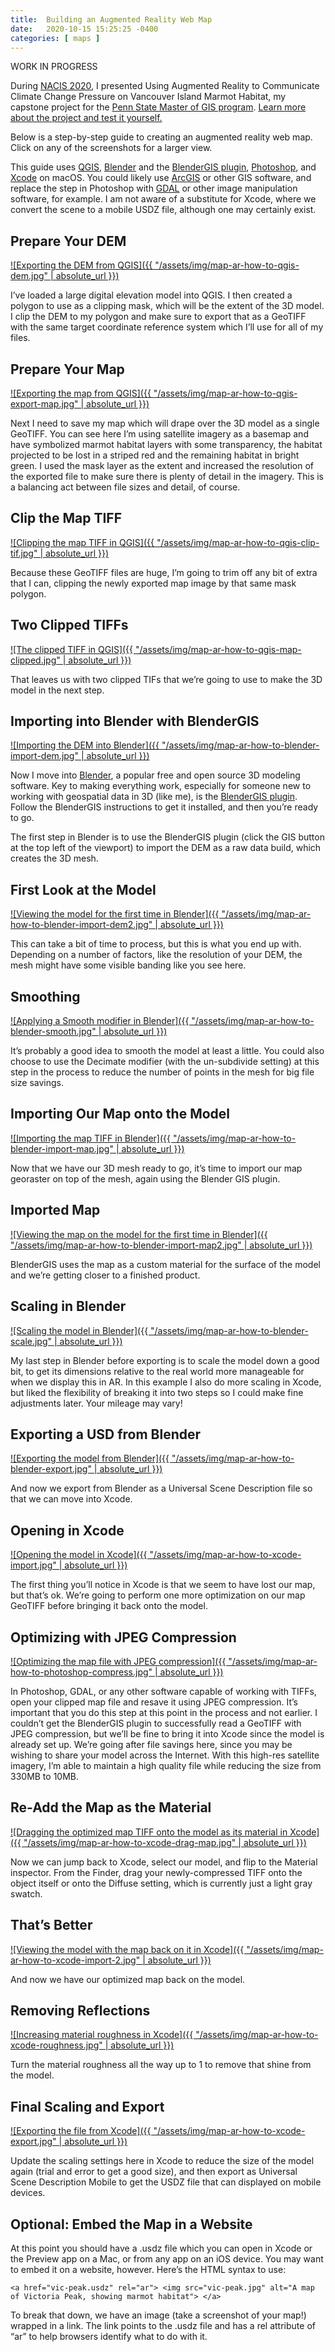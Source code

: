 ```yaml
---
title:  Building an Augmented Reality Web Map
date:   2020-10-15 15:25:25 -0400
categories: [ maps ]
---
```


WORK IN PROGRESS

During [NACIS 2020](https://nacis.org), I presented Using Augmented Reality to Communicate Climate Change Pressure on Vancouver Island Marmot Habitat, my capstone project for the [Penn State Master of GIS program](https://gis.e-education.psu.edu/mgis). [Learn more about the project and test it yourself.](https://marmots.davemaps.com)

Below is a step-by-step guide to creating an augmented reality web map. Click on any of the screenshots for a larger view.

This guide uses [QGIS](https://qgis.org), [Blender](https://blender.org) and the [BlenderGIS plugin](https://github.com/domlysz/BlenderGIS), [Photoshop](https://www.adobe.com/products/photoshop.html), and [Xcode](https://developer.apple.com/xcode/) on macOS. You could likely use [ArcGIS](https://www.esri.com/en-us/arcgis/products/arcgis-pro/overview) or other GIS software, and replace the step in Photoshop with [GDAL](https://gdal.org) or other image manipulation software, for example. I am not aware of a substitute for Xcode, where we convert the scene to a mobile USDZ file, although one may certainly exist.

## Prepare Your DEM

[![Exporting the DEM from QGIS]({{ "/assets/img/map-ar-how-to-qgis-dem.jpg" | absolute_url }})](/assets/img/map-ar-how-to-qgis-dem.png)

I’ve loaded a large digital elevation model into QGIS. I then created a polygon to use as a clipping mask, which will be the extent of the 3D model. I clip the DEM to my polygon and make sure to export that as a GeoTIFF with the same target coordinate reference system which I’ll use for all of my files.

## Prepare Your Map

[![Exporting the map from QGIS]({{ "/assets/img/map-ar-how-to-qgis-export-map.jpg" | absolute_url }})](/assets/img/map-ar-how-to-qgis-export-map.png)

Next I need to save my map which will drape over the 3D model as a single GeoTIFF. You can see here I’m using satellite imagery as a basemap and have symbolized marmot habitat layers with some transparency, the habitat projected to be lost in a striped red and the remaining habitat in bright green. I used the mask layer as the extent and increased the resolution of the exported file to make sure there is plenty of detail in the imagery. This is a balancing act between file sizes and detail, of course.

## Clip the Map TIFF

[![Clipping the map TIFF in QGIS]({{ "/assets/img/map-ar-how-to-qgis-clip-tif.jpg" | absolute_url }})](/assets/img/map-ar-how-to-qgis-clip-tif.png)

Because these GeoTIFF files are huge, I’m going to trim off any bit of extra that I can, clipping the newly exported map image by that same mask polygon.

## Two Clipped TIFFs

[![The clipped TIFF in QGIS]({{ "/assets/img/map-ar-how-to-qgis-map-clipped.jpg" | absolute_url }})](/assets/img/map-ar-how-to-qgis-map-clipped.png)

That leaves us with two clipped TIFs that we’re going to use to make the 3D model in the next step.

## Importing into Blender with BlenderGIS

[![Importing the DEM into Blender]({{ "/assets/img/map-ar-how-to-blender-import-dem.jpg" | absolute_url }})](/assets/img/map-ar-how-to-blender-import-dem.png)

Now I move into [Blender](https://blender.org), a popular free and open source 3D modeling software. Key to making everything work, especially for someone new to working with geospatial data in 3D (like me), is the [BlenderGIS plugin](https://github.com/domlysz/BlenderGIS). Follow the BlenderGIS instructions to get it installed, and then you’re ready to go.

The first step in Blender is to use the BlenderGIS plugin (click the GIS button at the top left of the viewport) to import the DEM as a raw data build, which creates the 3D mesh.

## First Look at the Model

[![Viewing the model for the first time in Blender]({{ "/assets/img/map-ar-how-to-blender-import-dem2.jpg" | absolute_url }})](/assets/img/map-ar-how-to-blender-import-dem2.png)

This can take a bit of time to process, but this is what you end up with. Depending on a number of factors, like the resolution of your DEM, the mesh might have some visible banding like you see here.

## Smoothing

[![Applying a Smooth modifier in Blender]({{ "/assets/img/map-ar-how-to-blender-smooth.jpg" | absolute_url }})](/assets/img/map-ar-how-to-blender-smooth.png)

It’s probably a good idea to smooth the model at least a little. You could also choose to use the Decimate modifier (with the un-subdivide setting) at this step in the process to reduce the number of points in the mesh for big file size savings.

## Importing Our Map onto the Model

[![Importing the map TIFF in Blender]({{ "/assets/img/map-ar-how-to-blender-import-map.jpg" | absolute_url }})](/assets/img/map-ar-how-to-blender-import-map.png)

Now that we have our 3D mesh ready to go, it’s time to import our map georaster on top of the mesh, again using the Blender GIS plugin.

## Imported Map

[![Viewing the map on the model for the first time in Blender]({{ "/assets/img/map-ar-how-to-blender-import-map2.jpg" | absolute_url }})](/assets/img/map-ar-how-to-blender-import-map2.png)

BlenderGIS uses the map as a custom material for the surface of the model and we’re getting closer to a finished product.

## Scaling in Blender

[![Scaling the model in Blender]({{ "/assets/img/map-ar-how-to-blender-scale.jpg" | absolute_url }})](/assets/img/map-ar-how-to-blender-scale.png)

My last step in Blender before exporting is to scale the model down a good bit, to get its dimensions relative to the real world more manageable for when we display this in AR. In this example I also do more scaling in Xcode, but liked the flexibility of breaking it into two steps so I could make fine adjustments later. Your mileage may vary!

## Exporting a USD from Blender

[![Exporting the model from Blender]({{ "/assets/img/map-ar-how-to-blender-export.jpg" | absolute_url }})](/assets/img/map-ar-how-to-blender-export.png)

And now we export from Blender as a Universal Scene Description file so that we can move into Xcode.

## Opening in Xcode

[![Opening the model in Xcode]({{ "/assets/img/map-ar-how-to-xcode-import.jpg" | absolute_url }})](/assets/img/map-ar-how-to-xcode-import.png)

The first thing you’ll notice in Xcode is that we seem to have lost our map, but that’s ok. We’re going to perform one more optimization on our map GeoTIFF before bringing it back onto the model.

## Optimizing with JPEG Compression

[![Optimizing the map file with JPEG compression]({{ "/assets/img/map-ar-how-to-photoshop-compress.jpg" | absolute_url }})](/assets/img/map-ar-how-to-photoshop-compress.png)

In Photoshop, GDAL, or any other software capable of working with TIFFs, open your clipped map file and resave it using JPEG compression. It’s important that you do this step at this point in the process and not earlier. I couldn’t get the BlenderGIS plugin to successfully read a GeoTIFF with JPEG compression, but we’ll be fine to bring it into Xcode since the model is already set up. We’re going after file savings here, since you may be wishing to share your model across the Internet. With this high-res satellite imagery, I’m able to maintain a high quality file while reducing the size from 330MB to 10MB.

## Re-Add the Map as the Material

[![Dragging the optimized map TIFF onto the model as its material in Xcode]({{ "/assets/img/map-ar-how-to-xcode-drag-map.jpg" | absolute_url }})](/assets/img/map-ar-how-to-xcode-drag-map.png)

Now we can jump back to Xcode, select our model, and flip to the Material inspector. From the Finder, drag your newly-compressed TIFF onto the object itself or onto the Diffuse setting, which is currently just a light gray swatch.

## That’s Better

[![Viewing the model with the map back on it in Xcode]({{ "/assets/img/map-ar-how-to-xcode-import-2.jpg" | absolute_url }})](/assets/img/map-ar-how-to-xcode-import-2.png)

And now we have our optimized map back on the model.

## Removing Reflections

[![Increasing material roughness in Xcode]({{ "/assets/img/map-ar-how-to-xcode-roughness.jpg" | absolute_url }})](/assets/img/map-ar-how-to-xcode-roughness.png)

Turn the material roughness all the way up to 1 to remove that shine from the model.

## Final Scaling and Export

[![Exporting the file from Xcode]({{ "/assets/img/map-ar-how-to-xcode-export.jpg" | absolute_url }})](/assets/img/map-ar-how-to-xcode-export.png)

Update the scaling settings here in Xcode to reduce the size of the model again (trial and error to get a good size), and then export as Universal Scene Description Mobile to get the USDZ file that can displayed on mobile devices.

## Optional: Embed the Map in a Website

At this point you should have a .usdz file which you can open in Xcode or the Preview app on a Mac, or from any app on an iOS device. You may want to embed it on a website, however. Here’s the HTML syntax to use:

`<a href="vic-peak.usdz" rel="ar">
  <img src="vic-peak.jpg" alt="A map of Victoria Peak, showing marmot habitat">
</a>`

To break that down, we have an image (take a screenshot of your map!) wrapped in a link. The link points to the .usdz file and has a rel attribute of “ar” to help browsers identify what to do with it.


